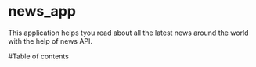 # news_app
This application helps tyou read about all the latest news around the world with the help of news API.

#Table of contents
